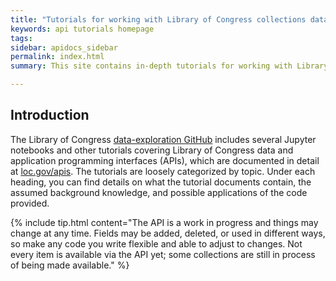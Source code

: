 ```yaml
---
title: "Tutorials for working with Library of Congress collections data"
keywords: api tutorials homepage
tags:
sidebar: apidocs_sidebar
permalink: index.html
summary: This site contains in-depth tutorials for working with Library collections data via APIs and code. If you have ideas for additional tutorials, please email LC-Labs@loc.gov. 

---
```


## Introduction

The Library of Congress [data-exploration GitHub](https://github.com/LibraryOfCongress/data-exploration) includes several Jupyter notebooks and other tutorials covering Library of Congress data and application programming interfaces (APIs), which are documented in detail at [loc.gov/apis](https://loc.gov/apis). The tutorials are loosely categorized by topic. Under each heading, you can find details on what the tutorial documents contain, the assumed background knowledge, and possible applications of the code provided.

{% include tip.html content="The API is a work in progress and things may change at any time. Fields may be added, deleted, or used in different ways, so make any code you write flexible and able to adjust to changes. Not every item is available via the API yet; some collections are still in process of being made available." %}




